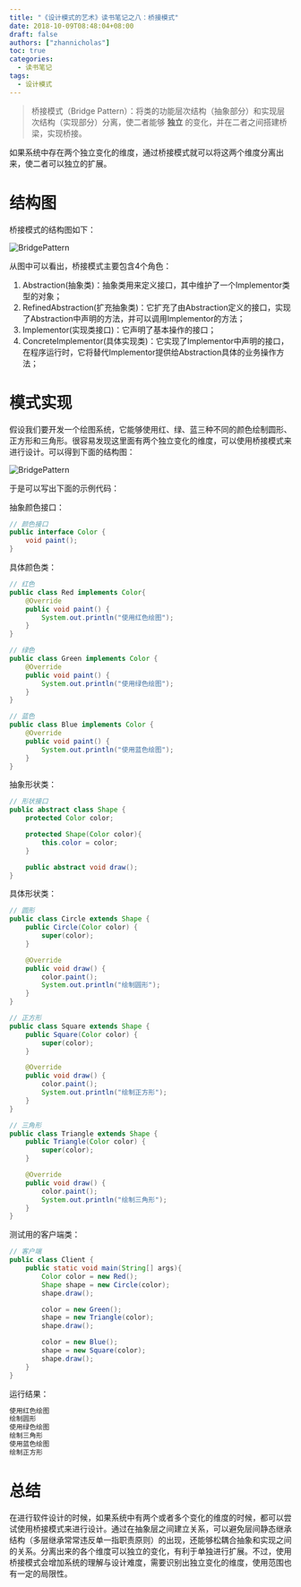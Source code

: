 ```yaml
---
title: "《设计模式的艺术》读书笔记之八：桥接模式"
date: 2018-10-09T08:48:04+08:00
draft: false
authors: ["zhannicholas"]
toc: true
categories:
  - 读书笔记
tags:
  - 设计模式
---
```


> 桥接模式（Bridge Pattern）：将类的功能层次结构（抽象部分）和实现层次结构（实现部分）分离，使二者能够 **独立** 的变化，并在二者之间搭建桥梁，实现桥接。

如果系统中存在两个独立变化的维度，通过桥接模式就可以将这两个维度分离出来，使二者可以独立的扩展。

# 结构图

桥接模式的结构图如下：

![BridgePattern](/images/design-patterns/BridgePattern.jpg "桥接模式结构图")

从图中可以看出，桥接模式主要包含4个角色：

1. Abstraction(抽象类)：抽象类用来定义接口，其中维护了一个Implementor类型的对象；
2. RefinedAbstraction(扩充抽象类)：它扩充了由Abstraction定义的接口，实现了Abstraction中声明的方法，并可以调用Implementor的方法；
3. Implementor(实现类接口)：它声明了基本操作的接口；
4. ConcreteImplementor(具体实现类)：它实现了Implementor中声明的接口，在程序运行时，它将替代Implementor提供给Abstraction具体的业务操作方法；

# 模式实现

假设我们要开发一个绘图系统，它能够使用红、绿、蓝三种不同的颜色绘制圆形、正方形和三角形。很容易发现这里面有两个独立变化的维度，可以使用桥接模式来进行设计。可以得到下面的结构图：

![BridgePattern](/images/design-patterns/BridgePatternDemo.jpg "绘图系统结构图")

于是可以写出下面的示例代码：

抽象颜色接口：

```Java
// 颜色接口
public interface Color {
    void paint();
}
```

具体颜色类：

```Java
// 红色
public class Red implements Color{
    @Override
    public void paint() {
        System.out.println("使用红色绘图");
    }
}
```

```Java
// 绿色
public class Green implements Color {
    @Override
    public void paint() {
        System.out.println("使用绿色绘图");
    }
}
```

```Java
// 蓝色
public class Blue implements Color {
    @Override
    public void paint() {
        System.out.println("使用蓝色绘图");
    }
}
```

抽象形状类：

```Java
// 形状接口
public abstract class Shape {
    protected Color color;

    protected Shape(Color color){
        this.color = color;
    }

    public abstract void draw();
}
```

具体形状类：

```Java
// 圆形
public class Circle extends Shape {
    public Circle(Color color) {
        super(color);
    }

    @Override
    public void draw() {
        color.paint();
        System.out.println("绘制圆形");
    }
}
```

```Java
// 正方形
public class Square extends Shape {
    public Square(Color color) {
        super(color);
    }

    @Override
    public void draw() {
        color.paint();
        System.out.println("绘制正方形");
    }
}
```

```Java
// 三角形
public class Triangle extends Shape {
    public Triangle(Color color) {
        super(color);
    }

    @Override
    public void draw() {
        color.paint();
        System.out.println("绘制三角形");
    }
}
```

测试用的客户端类：

```Java
// 客户端
public class Client {
    public static void main(String[] args){
        Color color = new Red();
        Shape shape = new Circle(color);
        shape.draw();

        color = new Green();
        shape = new Triangle(color);
        shape.draw();

        color = new Blue();
        shape = new Square(color);
        shape.draw();
    }
}
```

运行结果：

```txt
使用红色绘图
绘制圆形
使用绿色绘图
绘制三角形
使用蓝色绘图
绘制正方形
```

# 总结

在进行软件设计的时候，如果系统中有两个或者多个变化的维度的时候，都可以尝试使用桥接模式来进行设计。通过在抽象层之间建立关系，可以避免层间静态继承结构（多层继承常常违反单一指职责原则）的出现，还能够松耦合抽象和实现之间的关系。分离出来的各个维度可以独立的变化，有利于单独进行扩展。不过，使用桥接模式会增加系统的理解与设计难度，需要识别出独立变化的维度，使用范围也有一定的局限性。


